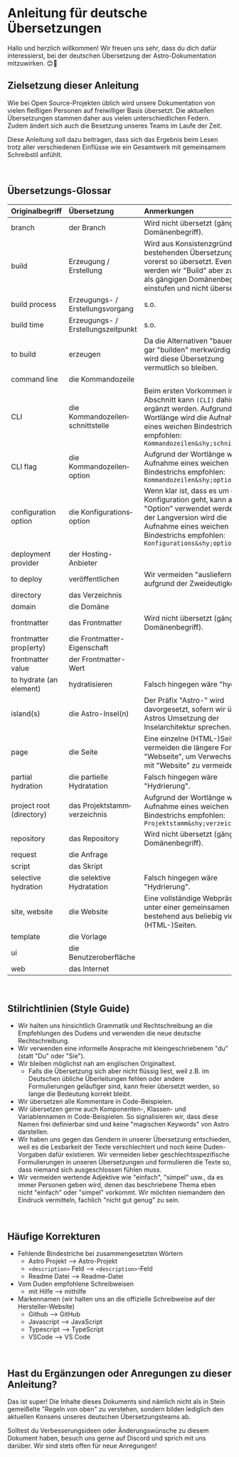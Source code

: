 # Anleitung für deutsche Übersetzungen

Hallo und herzlich willkommen! Wir freuen uns sehr, dass du dich dafür interessierst, bei der deutschen Übersetzung der Astro-Dokumentation mitzuwirken. 😊🚀


## Zielsetzung dieser Anleitung

Wie bei Open Source-Projekten üblich wird unsere Dokumentation von vielen fleißigen Personen auf freiwilliger Basis übersetzt. Die aktuellen Übersetzungen stammen daher aus vielen unterschiedlichen Federn. Zudem ändert sich auch die Besetzung unseres Teams im Laufe der Zeit.

Diese Anleitung soll dazu beitragen, dass sich das Ergebnis beim Lesen trotz aller verschiedenen Einflüsse wie ein Gesamtwerk mit gemeinsamem Schreibstil anfühlt.

&nbsp;


## Übersetzungs-Glossar

| Originalbegriff             | Übersetzung                          | Anmerkungen
|:----------------------------|:-------------------------------------|:------------
| branch                      | der Branch                           | Wird nicht übersetzt (gängiger Domänenbegriff).
| build                       | Erzeugung / Erstellung               | Wird aus Konsistenzgründen zu bestehenden Übersetzungen vorerst so übersetzt. Eventuell werden wir "Build" aber zukünftig als gängigen Domänenbegriff einstufen und nicht übersetzen.
| build process               | Erzeugungs- / Erstellungsvorgang     | s.o.
| build time                  | Erzeugungs- / Erstellungszeitpunkt   | s.o.
| to build                    | erzeugen                             | Da die Alternativen "bauen" oder gar "builden" merkwürdig klingen, wird diese Übersetzung vermutlich so bleiben.
| command line                | die Kommandozeile                    |
| CLI                         | die Kommandozeilen&shy;schnittstelle | Beim ersten Vorkommen in einem Abschnitt kann `(CLI)` dahinter ergänzt werden. Aufgrund der Wortlänge wird die Aufnahme eines weichen Bindestrichs empfohlen: `Kommandozeilen&shy;schnittstelle`
| CLI flag                    | die Kommandozeilen&shy;option        | Aufgrund der Wortlänge wird die Aufnahme eines weichen Bindestrichs empfohlen: `Kommandozeilen&shy;option`
| configuration option        | die Konfigurations&shy;option        | Wenn klar ist, dass es um die Konfiguration geht, kann auch nur "Option" verwendet werden. Bei der Langversion wird die Aufnahme eines weichen Bindestrichs empfohlen: `Konfigurations&shy;option`
| deployment provider         | der Hosting-Anbieter                 |
| to deploy                   | veröffentlichen                      | Wir vermeiden "ausliefern" aufgrund der Zweideutigkeit.
| directory                   | das Verzeichnis                      |
| domain                      | die Domäne                           |
| frontmatter                 | das Frontmatter                      | Wird nicht übersetzt (gängiger Domänenbegriff).
| frontmatter prop(erty)      | die Frontmatter-Eigenschaft          |
| frontmatter value           | der Frontmatter-Wert                 |
| to hydrate (an element)     | hydratisieren                        | Falsch hingegen wäre "hydrieren".
| island(s)                   | die Astro-Insel(n)                   | Der Präfix "Astro-" wird davorgesetzt, sofern wir über Astros Umsetzung der Inselarchitektur sprechen.
| page                        | die Seite                            | Eine einzelne (HTML-)Seite. Wir vermeiden die längere Form "Webseite", um Verwechslungen mit "Website" zu vermeiden.
| partial hydration           | die partielle Hydratation            | Falsch hingegen wäre "Hydrierung".
| project root (directory)    | das Projektstamm&shy;verzeichnis     | Aufgrund der Wortlänge wird die Aufnahme eines weichen Bindestrichs empfohlen: `Projektstamm&shy;verzeichnis`
| repository                  | das Repository                       | Wird nicht übersetzt (gängiger Domänenbegriff).
| request                     | die Anfrage                          |
| script                      | das Skript                           |
| selective hydration         | die selektive Hydratation            | Falsch hingegen wäre "Hydrierung".
| site, website               | die Website                          | Eine vollständige Webpräsenz unter einer gemeinsamen Domain, bestehend aus beliebig vielen (HTML-)Seiten.
| template                    | die Vorlage                          |
| ui                          | die Benutzeroberfläche               |
| web                         | das Internet                         |

&nbsp;


## Stilrichtlinien (Style Guide)

- Wir halten uns hinsichtlich Grammatik und Rechtschreibung an die Empfehlungen des Dudens und verwenden die neue deutsche Rechtschreibung.
- Wir verwenden eine informelle Ansprache mit kleingeschriebenem "du" (statt "Du" oder "Sie").
- Wir bleiben möglichst nah am englischen Originaltext.
	- Falls die Übersetzung sich aber nicht flüssig liest, weil z.B. im Deutschen übliche Überleitungen fehlen oder andere Formulierungen geläufiger sind, kann freier übersetzt werden, so lange die Bedeutung korrekt bleibt.
- Wir übersetzen alle Kommentare in Code-Beispielen.
- Wir übersetzen gerne auch Komponenten-, Klassen- und Variablennamen in Code-Beispielen. So signalisieren wir, dass diese Namen frei definierbar sind und keine "magischen Keywords" von Astro darstellen.
- Wir haben uns gegen das Gendern in unserer Übersetzung entschieden, weil es die Lesbarkeit der Texte verschlechtert und noch keine Duden-Vorgaben dafür existieren. Wir vermeiden lieber geschlechtsspezifische Formulierungen in unseren Übersetzungen und formulieren die Texte so, dass niemand sich ausgeschlossen fühlen muss.
- Wir vermeiden wertende Adjektive wie "einfach", "simpel" usw., da es immer Personen geben wird, denen das beschriebene Thema eben nicht "einfach" oder "simpel" vorkommt. Wir möchten niemandem den Eindruck vermitteln, fachlich "nicht gut genug" zu sein.

&nbsp;


## Häufige Korrekturen

- Fehlende Bindestriche bei zusammengesetzten Wörtern
	- Astro Projekt --> Astro-Projekt
	- `<description>` Feld --> `<description>`-Feld
	- Readme Datei --> Readme-Datei
- Vom Duden empfohlene Schreibweisen
	- mit Hilfe --> mithilfe
- Markennamen (wir halten uns an die offizielle Schreibweise auf der Hersteller-Website)
	- Github --> GitHub
	- Javascript --> JavaScript
	- Typescript --> TypeScript
	- VSCode --> VS Code

&nbsp;


## Hast du Ergänzungen oder Anregungen zu dieser Anleitung?

Das ist super! Die Inhalte dieses Dokuments sind nämlich nicht als in Stein gemeißelte "Regeln von oben" zu verstehen, sondern bilden lediglich den aktuellen Konsens unseres deutschen Übersetzungsteams ab. 

Solltest du Verbesserungsideen oder Änderungswünsche zu diesem Dokument haben, besuch uns gerne auf Discord und sprich mit uns darüber. Wir sind stets offen für neue Anregungen!

&nbsp;
